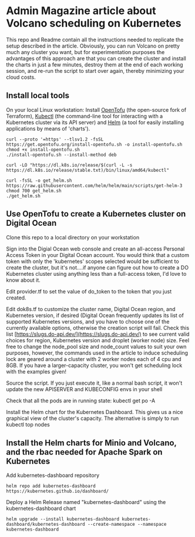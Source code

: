 # Admin Magazine article about Volcano scheduling on Kubernetes
This repo and Readme contain all the instructions needed to replicate the setup described in the article. Obviously, you can run Volcano on pretty much any cluster you want, but for experimentation purposes the advantages of this approach are that you can create the cluster and install the charts in just a few minutes, destroy them at the end of each working session, and re-run the script to start over again, thereby minimizing your cloud costs.

## Install local tools
On your local Linux workstation: Install [OpenTofu](https://opentofu.org/docs/intro/install/deb/) (the open-source fork of Terraform), [Kubectl](https://kubernetes.io/docs/tasks/tools/install-kubectl-linux/) (the command-line tool for interacting with a Kubernetes cluster via its API server) and [Helm](https://helm.sh/docs/intro/install/) (a tool for easily installing applications by means of 'charts').

```
curl --proto '=https' --tlsv1.2 -fsSL https://get.opentofu.org/install-opentofu.sh -o install-opentofu.sh
chmod +x install-opentofu.sh
./install-opentofu.sh --install-method deb

curl -LO "https://dl.k8s.io/release/$(curl -L -s https://dl.k8s.io/release/stable.txt)/bin/linux/amd64/kubectl"

curl -fsSL -o get_helm.sh https://raw.githubusercontent.com/helm/helm/main/scripts/get-helm-3
chmod 700 get_helm.sh
./get_helm.sh
```
## Use OpenTofu to create a Kubernetes cluster on Digital Ocean

Clone this repo to a local directory on your workstation

Sign into the Digial Ocean web console and create an all-access Personal Access Token in your Digital Ocean account. You would think that a custom token with only the 'kubernetes' scopes selected would be sufficient to create the cluster, but it's not....if anyone can figure out how to create a DO Kubernetes cluster using anything less than a full-access token, I'd love to know about it.

Edit provider.tf to set the value of do_token to the token that you just created.

Edit dok8s.tf to customize the cluster name, Digital Ocean region, and Kubernetes version, if desired (Digital Ocean frequently updates its list of supported Kubernetes versions, and you have to choose one of the currently available options, otherwise the creation script will fail. Check this list [https://slugs.do-api.dev/](https://slugs.do-api.dev/) to see current valid choices for region, Kubernetes version and droplet (worker node) size. Feel free to change the node_pool size and node_count values to suit your own purposes, however, the commands used in the article to induce scheduling lock are geared around a cluster with 2 worker nodes each of 4 cpu and 8GB. If you have a larger-capacity cluster, you won't get scheduling lock with the examples given!

Source the script. If you just execute it, like a normal bash script, it won't update the new APISERVER and KUBECONFIG envs in your shell

Check that all the pods are in running state: kubectl get po -A

Install the Helm chart for the Kubernetes Dashboard. This gives us a nice graphical view of the cluster's capacity. The alternative is simply to run kubectl top nodes

## Install the Helm charts for Minio and Volcano, and the rbac needed for Apache Spark on Kubernetes

Add kubernetes-dashboard repository
```
helm repo add kubernetes-dashboard https://kubernetes.github.io/dashboard/
```
Deploy a Helm Release named "kubernetes-dashboard" using the kubernetes-dashboard chart
```
helm upgrade --install kubernetes-dashboard kubernetes-dashboard/kubernetes-dashboard --create-namespace --namespace kubernetes-dashboard
```
 

 
